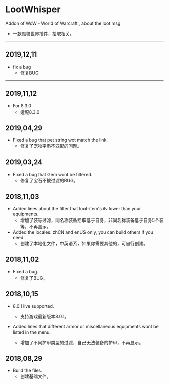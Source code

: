 # LootWhisper

Addon of WoW - World of Warcraft , about the loot msg.
  * 一款魔兽世界插件，拾取相关。
  
-----
2019,12,11
-----
  * fix a bug
    * 修复BUG
    
-----
2019,11,12
-----
  * For 8.3.0
    * 适配8.3.0
    
2019,04,29
-----
  * Fixed a bug that pet string wot match the link.
    * 修复了宠物字串不匹配的问题。
    
2019,03,24
-----
  * Fixed a bug that Gem wont be filtered.
    * 修复了宝石不被过滤的BUG。

2018,11,03
-----
* Added lines about the filter that loot-item's ilv lower than your equipments.
  * 增加了装等过滤，同名称装备拾取低于自身，非同名称装备低于自身5个装等，不再显示。
* Added the locales. zhCN and enUS only, you can build others if you need.
  * 创建了本地化文件，中英语系，如果你需要其他的，可自行创建。

2018,11,02
-----
  * Fixed a bug.
    * 修复了BUG。

2018,10,15
-----
  * 8.0.1 live supported.
    * 支持游戏最新版本8.0.1。

  * Added lines that different armor or miscellaneous equipments wont be listed in the menu. 
    * 增加了不同护甲类型的过滤，自己无法装备的护甲，不再显示。

2018,08,29 
-----
  * Build the files.
    * 创建基础文件。
